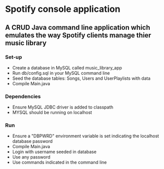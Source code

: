 # Spotify console application
## A CRUD Java command line application which emulates the way Spotify clients manage thier music library

### Set-up
- Create a database in MySQL called music_library_app
- Run db/config.sql in your MySQL command line
- Seed the database tables: Songs, Users and UserPlaylists with data
- Compile Main.java

### Dependencies
- Ensure MySQL JDBC driver is added to classpath
- MYSQL should be running on localhost

### Run
- Ensure a "DBPWRD" environment variable is set indicating the localhost database password
- Compile Main.java
- Login with username seeded in database
- Use any password
- Use commands indicated in the command line
